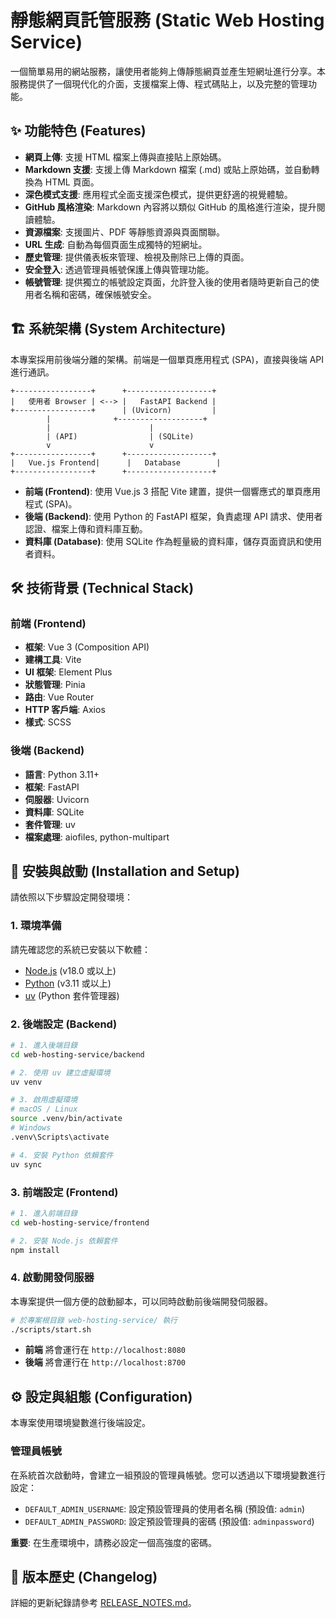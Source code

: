 # 靜態網頁託管服務 (Static Web Hosting Service)

一個簡單易用的網站服務，讓使用者能夠上傳靜態網頁並產生短網址進行分享。本服務提供了一個現代化的介面，支援檔案上傳、程式碼貼上，以及完整的管理功能。

## ✨ 功能特色 (Features)

- **網頁上傳**: 支援 HTML 檔案上傳與直接貼上原始碼。
- **Markdown 支援**: 支援上傳 Markdown 檔案 (.md) 或貼上原始碼，並自動轉換為 HTML 頁面。
- **深色模式支援**: 應用程式全面支援深色模式，提供更舒適的視覺體驗。
- **GitHub 風格渲染**: Markdown 內容將以類似 GitHub 的風格進行渲染，提升閱讀體驗。
- **資源檔案**: 支援圖片、PDF 等靜態資源與頁面關聯。
- **URL 生成**: 自動為每個頁面生成獨特的短網址。
- **歷史管理**: 提供儀表板來管理、檢視及刪除已上傳的頁面。
- **安全登入**: 透過管理員帳號保護上傳與管理功能。
- **帳號管理**: 提供獨立的帳號設定頁面，允許登入後的使用者隨時更新自己的使用者名稱和密碼，確保帳號安全。

## 🏗️ 系統架構 (System Architecture)

本專案採用前後端分離的架構。前端是一個單頁應用程式 (SPA)，直接與後端 API 進行通訊。

```
+-----------------+      +-------------------+
|   使用者 Browser | <--> |   FastAPI Backend |
+-----------------+      | (Uvicorn)         |
        |              +-------------------+
        |                      |
        | (API)                | (SQLite)
        v                      v
+-----------------+      +-------------------+
|   Vue.js Frontend|      |   Database        |
+-----------------+      +-------------------+
```

- **前端 (Frontend)**: 使用 Vue.js 3 搭配 Vite 建置，提供一個響應式的單頁應用程式 (SPA)。
- **後端 (Backend)**: 使用 Python 的 FastAPI 框架，負責處理 API 請求、使用者認證、檔案上傳和資料庫互動。
- **資料庫 (Database)**: 使用 SQLite 作為輕量級的資料庫，儲存頁面資訊和使用者資料。

## 🛠️ 技術背景 (Technical Stack)

### 前端 (Frontend)
- **框架**: Vue 3 (Composition API)
- **建構工具**: Vite
- **UI 框架**: Element Plus
- **狀態管理**: Pinia
- **路由**: Vue Router
- **HTTP 客戶端**: Axios
- **樣式**: SCSS

### 後端 (Backend)
- **語言**: Python 3.11+
- **框架**: FastAPI
- **伺服器**: Uvicorn
- **資料庫**: SQLite
- **套件管理**: uv
- **檔案處理**: aiofiles, python-multipart

## 🚀 安裝與啟動 (Installation and Setup)

請依照以下步驟設定開發環境：

### 1. 環境準備

請先確認您的系統已安裝以下軟體：
- [Node.js](https://nodejs.org/) (v18.0 或以上)
- [Python](https://www.python.org/) (v3.11 或以上)
- [uv](https://github.com/astral-sh/uv) (Python 套件管理器)

### 2. 後端設定 (Backend)

```bash
# 1. 進入後端目錄
cd web-hosting-service/backend

# 2. 使用 uv 建立虛擬環境
uv venv

# 3. 啟用虛擬環境
# macOS / Linux
source .venv/bin/activate
# Windows
.venv\Scripts\activate

# 4. 安裝 Python 依賴套件
uv sync
```

### 3. 前端設定 (Frontend)

```bash
# 1. 進入前端目錄
cd web-hosting-service/frontend

# 2. 安裝 Node.js 依賴套件
npm install
```

### 4. 啟動開發伺服器

本專案提供一個方便的啟動腳本，可以同時啟動前後端開發伺服器。

```bash
# 於專案根目錄 web-hosting-service/ 執行
./scripts/start.sh
```

- **前端** 將會運行在 `http://localhost:8080`
- **後端** 將會運行在 `http://localhost:8700`

## ⚙️ 設定與組態 (Configuration)

本專案使用環境變數進行後端設定。

### 管理員帳號

在系統首次啟動時，會建立一組預設的管理員帳號。您可以透過以下環境變數進行設定：

- `DEFAULT_ADMIN_USERNAME`: 設定預設管理員的使用者名稱 (預設值: `admin`)
- `DEFAULT_ADMIN_PASSWORD`: 設定預設管理員的密碼 (預設值: `adminpassword`)

**重要**: 在生產環境中，請務必設定一個高強度的密碼。

## 📝 版本歷史 (Changelog)

詳細的更新紀錄請參考 [RELEASE_NOTES.md](RELEASE_NOTES.md)。